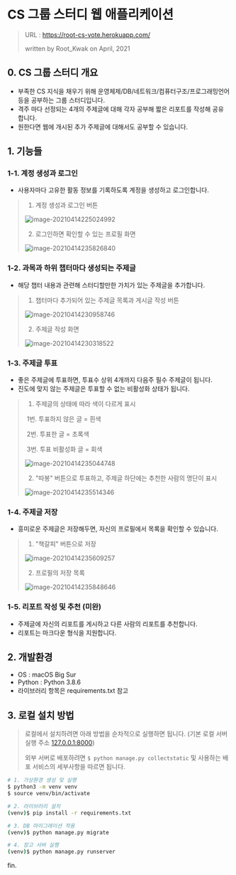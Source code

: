 # CS 그룹 스터디 웹 애플리케이션

> URL : https://root-cs-vote.herokuapp.com/
>
> written by Root_Kwak on April, 2021



## 0. CS 그룹 스터디 개요

* 부족한 CS 지식을 채우기 위해 운영체제/DB/네트워크/컴퓨터구조/프로그래밍언어 등을 공부하는 그룹 스터디입니다.
* 격주 마다 선정되는 4개의 주제글에 대해 각자 공부해 짧은 리포트를 작성해 공유 합니다.
* 원한다면 웹에 개시된 추가 주제글에 대해서도 공부할 수 있습니다.



## 1. 기능들

### 1-1. 계정 생성과 로그인

* 사용자마다 고유한 활동 정보를 기록하도록 계정을 생성하고 로그인합니다.

> 1) 계정 생성과 로그인 버튼
>
> ![image-20210414225024992](README.assets/image-20210414225024992.png)
>
> 2) 로그인하면 확인할 수 있는 프로필 화면
>
> ![image-20210414235826840](README.assets/image-20210414235826840.png)

### 1-2. 과목과 하위 챕터마다 생성되는 주제글

* 해당 챕터 내용과 관련해 스터디할만한 가치가 있는 주제글을 추가합니다.

> 1) 챕터마다 추가되어 있는 주제글 목록과 게시글 작성 버튼
>
> ![image-20210414230958746](README.assets/image-20210414230958746.png)
>
> 2) 주제글 작성 화면
>
> ![image-20210414230318522](README.assets/image-20210414230318522.png)

### 1-3. 주제글 투표

* 좋은 주제글에 투표하면, 투표수 상위 4개까지 다음주 필수 주제글이 됩니다.
* 진도에 맞지 않는 주제글은 투표할 수 없는 비활성화 상태가 됩니다.

> 1) 주제글의 상태에 따라 색이 다르게 표시
>
> ​	1번. 투표하지 않은 글 = 흰색
>
> ​	2번. 투표한 글 = 초록색
>
> ​	3번. 투표 비활성화 글 = 회색
>
> ![image-20210414235044748](README.assets/image-20210414235044748.png)
>
> 2) "따봉" 버튼으로 투표하고, 주제글 하단에는 추천한 사람의 명단이 표시
>
> ![image-20210414235514346](README.assets/image-20210414235514346.png)

### 1-4. 주제글 저장

* 흥미로운 주제글은 저장해두면, 자신의 프로필에서 목록을 확인할 수 있습니다.

> 1) "책갈피" 버튼으로 저장
>
> ![image-20210414235609257](README.assets/image-20210414235609257.png)
>
> 2) 프로필의 저장 목록
>
> ![image-20210414235848646](README.assets/image-20210414235848646.png)

### 1-5. 리포트 작성 및 추천 (미완)

* 주제글에 자신의 리포트를 게시하고 다른 사람의 리포트를 추천합니다.
* 리포트는 마크다운 형식을 지원합니다.



## 2. 개발환경

* OS : macOS Big Sur
* Python : Python 3.8.6
* 라이브러리 항목은 requirements.txt 참고



## 3. 로컬 설치 방법

> 로컬에서 설치하려면 아래 방법을 순차적으로 실행하면 됩니다. (기본 로컬 서버 실행 주소 [127.0.0.1:8000](http://127.0.0.1:8000/))
>
> 외부 서버로 배포하려면 `$ python manage.py collectstatic` 및 사용하는 배포 서비스의 세부사항을 따르면 됩니다.

```bash
# 1. 가상환경 생성 및 실행
$ python3 -m venv venv
$ source venv/bin/activate

# 2. 라이브러리 설치
(venv)$ pip install -r requirements.txt

# 3. DB 마이그레이션 적용
(venv)$ python manage.py migrate

# 4. 장고 서버 실행
(venv)$ python manage.py runserver
```



fin.